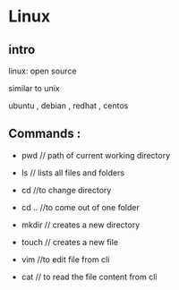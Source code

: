 # Linux 
## intro 
linux: open source 

similar to unix 

ubuntu , debian , redhat , centos 

## Commands : 
- pwd 					// path of current working directory 

- ls 					// lists all files and folders 

- cd <dirtory name > 	                //to change directory 

- cd .. 				//to come out of one folder 

- mkdir <newdirname> 	               // creates a new directory 

- touch <file name>		       // creates a new file 

- vim <filename>                       //to edit file from cli 

- cat <filename>                       // to read the file content from cli 
